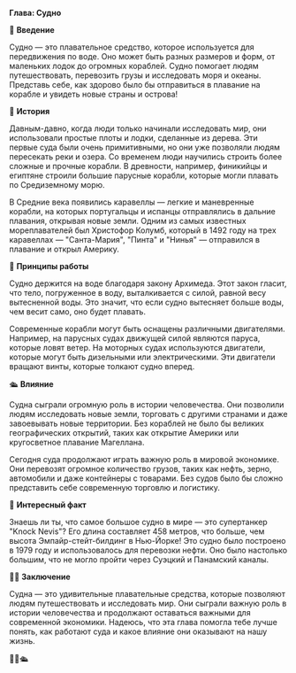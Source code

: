 **Глава: Судно**

🌊 **Введение**

Судно — это плавательное средство, которое используется для передвижения по воде. Оно может быть разных размеров и форм, от маленьких лодок до огромных кораблей. Судно помогает людям путешествовать, перевозить грузы и исследовать моря и океаны. Представь себе, как здорово было бы отправиться в плавание на корабле и увидеть новые страны и острова!

🌈 **История**

Давным-давно, когда люди только начинали исследовать мир, они использовали простые плоты и лодки, сделанные из дерева. Эти первые суда были очень примитивными, но они уже позволяли людям пересекать реки и озера. Со временем люди научились строить более сложные и прочные корабли. В древности, например, финикийцы и египтяне строили большие парусные корабли, которые могли плавать по Средиземному морю. 

В Средние века появились каравеллы — легкие и маневренные корабли, на которых португальцы и испанцы отправлялись в дальние плавания, открывая новые земли. Одним из самых известных мореплавателей был Христофор Колумб, который в 1492 году на трех каравеллах — "Санта-Мария", "Пинта" и "Нинья" — отправился в плавание и открыл Америку.

🚢 **Принципы работы**

Судно держится на воде благодаря закону Архимеда. Этот закон гласит, что тело, погруженное в воду, выталкивается с силой, равной весу вытесненной воды. Это значит, что если судно вытесняет больше воды, чем весит само, оно будет плавать. 

Современные корабли могут быть оснащены различными двигателями. Например, на парусных судах движущей силой являются паруса, которые ловят ветер. На моторных судах используются двигатели, которые могут быть дизельными или электрическими. Эти двигатели вращают винты, которые толкают судно вперед.

🛳️ **Влияние**

Судна сыграли огромную роль в истории человечества. Они позволили людям исследовать новые земли, торговать с другими странами и даже завоевывать новые территории. Без кораблей не было бы великих географических открытий, таких как открытие Америки или кругосветное плавание Магеллана.

Сегодня суда продолжают играть важную роль в мировой экономике. Они перевозят огромное количество грузов, таких как нефть, зерно, автомобили и даже контейнеры с товарами. Без судов было бы сложно представить себе современную торговлю и логистику.

🌟 **Интересный факт**

Знаешь ли ты, что самое большое судно в мире — это супертанкер "Knock Nevis"? Его длина составляет 458 метров, что больше, чем высота Эмпайр-стейт-билдинг в Нью-Йорке! Это судно было построено в 1979 году и использовалось для перевозки нефти. Оно было настолько большим, что не могло пройти через Суэцкий и Панамский каналы.

🚣‍♂️ **Заключение**

Судна — это удивительные плавательные средства, которые позволяют людям путешествовать и исследовать мир. Они сыграли важную роль в истории человечества и продолжают оставаться важными для современной экономики. Надеюсь, что эта глава помогла тебе лучше понять, как работают суда и какое влияние они оказывают на нашу жизнь. 

🌊🚢🛳️